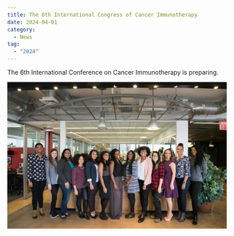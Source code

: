 ```yaml
---
title: The 6th International Congress of Cancer Immunotherapy
date: 2024-04-01
category:
  - News
tag:
  - "2024"
---
```


The 6th International Conference on Cancer Immunotherapy is preparing.

<!-- more -->

![Group photo](/assets/image/groupphoto.jpg)